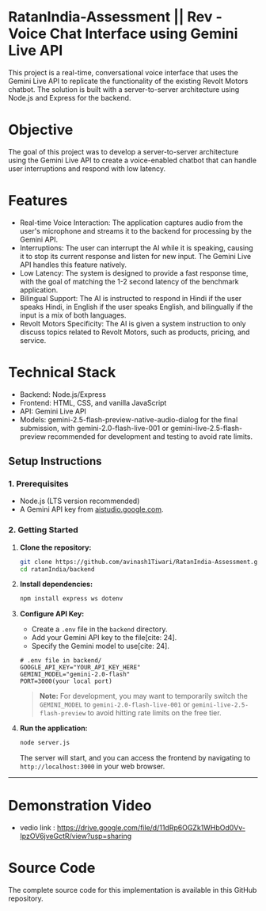 # RatanIndia-Assessment || Rev - Voice Chat Interface using Gemini Live API
This project is a real-time, conversational voice interface that uses the Gemini Live API to replicate the functionality of the existing Revolt Motors chatbot. The solution is built with a server-to-server architecture using Node.js and Express for the backend.

# Objective
The goal of this project was to develop a server-to-server architecture using the Gemini Live API to create a voice-enabled chatbot that can handle user interruptions and respond with low latency.

# Features
- Real-time Voice Interaction: The application captures audio from the user's microphone and streams it to the backend for processing by the Gemini API.
- Interruptions: The user can interrupt the AI while it is speaking, causing it to stop its current response and listen for new input. The Gemini Live API handles this feature natively.
- Low Latency: The system is designed to provide a fast response time, with the goal of matching the 1-2 second latency of the benchmark application.
- Bilingual Support: The AI is instructed to respond in Hindi if the user speaks Hindi, in English if the user speaks English, and bilingually if the input is a mix of both languages.
- Revolt Motors Specificity: The AI is given a system instruction to only discuss topics related to Revolt Motors, such as products, pricing, and service.

# Technical Stack

- Backend: Node.js/Express 
- Frontend: HTML, CSS, and vanilla JavaScript
- API: Gemini Live API 
- Models: gemini-2.5-flash-preview-native-audio-dialog for the final submission, with gemini-2.0-flash-live-001 or gemini-live-2.5-flash-preview recommended for development and testing to avoid rate limits.

## Setup Instructions

### 1. Prerequisites
* Node.js (LTS version recommended)
* A Gemini API key from [aistudio.google.com](https://aistudio.google.com).

### 2. Getting Started
1.  **Clone the repository:**
    ```bash
    git clone https://github.com/avinash1Tiwari/RatanIndia-Assessment.git
    cd ratanIndia/backend
    ```
2.  **Install dependencies:**
    ```bash
    npm install express ws dotenv
    ```
3.  **Configure API Key:**
    * Create a `.env` file in the `backend` directory.
    * Add your Gemini API key to the file[cite: 24].
    * Specify the Gemini model to use[cite: 24].
    ```
    # .env file in backend/
    GOOGLE_API_KEY="YOUR_API_KEY_HERE"
    GEMINI_MODEL="gemini-2.0-flash"
    PORT=3000(your local port)
    ```
    > **Note:** For development, you may want to temporarily switch the `GEMINI_MODEL` to `gemini-2.0-flash-live-001` or `gemini-live-2.5-flash-preview` to avoid hitting rate limits on the free tier.

4.  **Run the application:**
    ```bash
    node server.js
    ```
    The server will start, and you can access the frontend by navigating to `http://localhost:3000` in your web browser.

---

# Demonstration Video
- vedio link :  https://drive.google.com/file/d/11dRp6OGZk1WHbOd0Vv-IpzOV6jveGctR/view?usp=sharing

# Source Code
The complete source code for this implementation is available in this GitHub repository.

